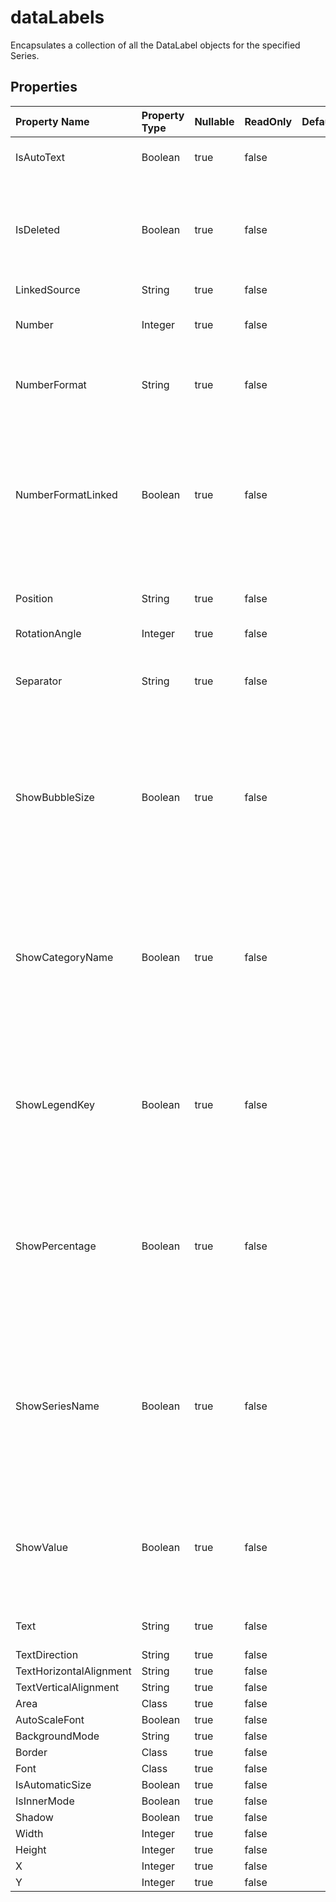 # **dataLabels**

Encapsulates a collection of all the DataLabel objects for the specified Series. 

## **Properties**

| Property Name | Property Type | Nullable |  ReadOnly | DefaultValue | Description | 
| :- | :- | :- |:- |  :- | :- |
|IsAutoText|Boolean|true|false |  |Indicates the text is auto generated.|
|IsDeleted|Boolean|true|false |  |A nullable boolean property "IsDeleted" indicating whether an object has been deleted.|
|LinkedSource|String|true|false |  ||
|Number|Integer|true|false |  |Gets and sets the built-in number format.|
|NumberFormat|String|true|false |  |Represents the format string for the DataLabels object.|
|NumberFormatLinked|Boolean|true|false |  |True if the number format is linked to the cells                         (so that the number format changes in the labels when it changes in the cells).|
|Position|String|true|false |  |Represents the position of the data label.|
|RotationAngle|Integer|true|false |  ||
|Separator|String|true|false |  |Gets or sets the separator type used for the data labels on a chart.|
|ShowBubbleSize|Boolean|true|false |  |Represents a specified chart's data label percentage value display behavior. True displays the percentage value. False to hide.|
|ShowCategoryName|Boolean|true|false |  |Represents a specified chart's data label category name display behavior.True to display the category name for the data labels on a chart. False to hide.|
|ShowLegendKey|Boolean|true|false |  |Represents a specified chart's data label legend key display behavior.                        True if the data label legend key is visible.|
|ShowPercentage|Boolean|true|false |  |Represents a specified chart's data label percentage value display behavior. True displays the percentage value. False to hide.|
|ShowSeriesName|Boolean|true|false |  |Returns or sets a Boolean to indicate the series name display behavior for the data labels on a chart.                        True to show the series name. False to hide.|
|ShowValue|Boolean|true|false |  |Represents a specified chart's data label values display behavior. True displays the values. False to hide.|
|Text|String|true|false |  |Gets or sets the text of data label.|
|TextDirection|String|true|false |  ||
|TextHorizontalAlignment|String|true|false |  ||
|TextVerticalAlignment|String|true|false |  ||
|Area|Class|true|false |  ||
|AutoScaleFont|Boolean|true|false |  ||
|BackgroundMode|String|true|false |  ||
|Border|Class|true|false |  ||
|Font|Class|true|false |  ||
|IsAutomaticSize|Boolean|true|false |  ||
|IsInnerMode|Boolean|true|false |  ||
|Shadow|Boolean|true|false |  ||
|Width|Integer|true|false |  ||
|Height|Integer|true|false |  ||
|X|Integer|true|false |  ||
|Y|Integer|true|false |  ||

